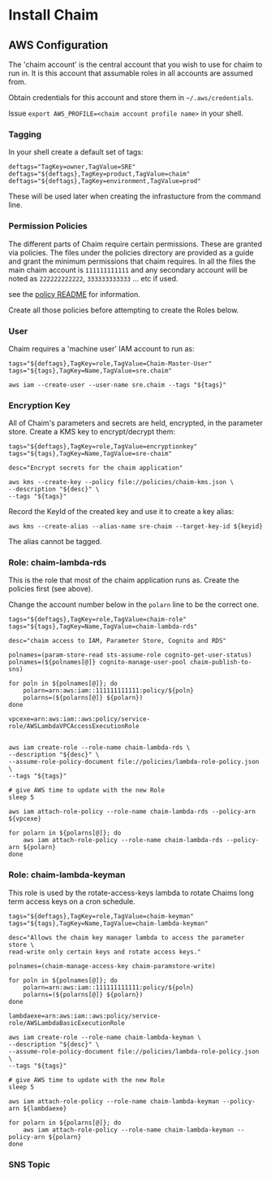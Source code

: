 # Install Chaim

## AWS Configuration

The 'chaim account' is the central account that you wish to use for chaim to
run in.  It is this account that assumable roles in all accounts are assumed
from.

Obtain credentials for this account and store them in `~/.aws/credentials`.

Issue `export AWS_PROFILE=<chaim account profile name>` in your shell.

### Tagging

In your shell create a default set of tags:

```
deftags="TagKey=owner,TagValue=SRE"
deftags="${deftags},TagKey=product,TagValue=chaim"
deftags="${deftags},TagKey=environment,TagValue=prod"
```

These will be used later when creating the infrastucture from the command line.

### Permission Policies

The different parts of Chaim require certain permissions.  These are granted
via policies.  The files under the policies directory are provided as a guide
and grant the minimum permissions that chaim requires.  In all the files the
main chaim account is `111111111111` and any secondary account will be noted as
`222222222222`, `333333333333` ... etc if used.

see the [policy README](policies/README.md) for information.

Create all those policies before attempting to create the Roles below.


### User

Chaim requires a 'machine user' IAM account to run as:

```
tags="${deftags},TagKey=role,TagValue=Chaim-Master-User"
tags="${tags},TagKey=Name,TagValue=sre.chaim"

aws iam --create-user --user-name sre.chaim --tags "${tags}"
```

### Encryption Key

All of Chaim's parameters and secrets are held, encrypted, in the parameter
store. Create a KMS key to encrypt/decrypt them:

```
tags="${deftags},TagKey=role,TagValue=encryptionkey"
tags="${tags},TagKey=Name,TagValue=sre-chaim"

desc="Encrypt secrets for the chaim application"

aws kms --create-key --policy file://policies/chaim-kms.json \
--description "${desc}" \
--tags "${tags}"
```

Record the KeyId of the created key and use it to create a key alias:

```
aws kms --create-alias --alias-name sre-chaim --target-key-id ${keyid}
```

The alias cannot be tagged.

### Role: chaim-lambda-rds

This is the role that most of the chaim application runs as.  Create the
policies first (see above).

Change the account number below in the `polarn` line to be the correct one.

```
tags="${deftags},TagKey=role,TagValue=chaim-role"
tags="${tags},TagKey=Name,TagValue=chaim-lambda-rds"

desc="chaim access to IAM, Parameter Store, Cognito and RDS"

polnames=(param-store-read sts-assume-role cognito-get-user-status)
polnames=(${polnames[@]} cognito-manage-user-pool chaim-publish-to-sns)

for poln in ${polnames[@]}; do
    polarn=arn:aws:iam::111111111111:policy/${poln}
    polarns=(${polarns[@]} ${polarn})
done

vpcexe=arn:aws:iam::aws:policy/service-role/AWSLambdaVPCAccessExecutionRole


aws iam create-role --role-name chaim-lambda-rds \
--description "${desc}" \
--assume-role-policy-document file://policies/lambda-role-policy.json \
--tags "${tags}"

# give AWS time to update with the new Role
sleep 5

aws iam attach-role-policy --role-name chaim-lambda-rds --policy-arn ${vpcexe}

for polarn in ${polarns[@]}; do
    aws iam attach-role-policy --role-name chaim-lambda-rds --policy-arn ${polarn}
done
```

### Role: chaim-lambda-keyman

This role is used by the rotate-access-keys lambda to rotate Chaims long term
access keys on a cron schedule.

```
tags="${deftags},TagKey=role,TagValue=chaim-keyman"
tags="${tags},TagKey=Name,TagValue=chaim-lambda-keyman"

desc="Allows the chaim key manager lambda to access the parameter store \
read-write only certain keys and rotate access keys."

polnames=(chaim-manage-access-key chaim-paramstore-write)

for poln in ${polnames[@]}; do
    polarn=arn:aws:iam::111111111111:policy/${poln}
    polarns=(${polarns[@]} ${polarn})
done

lambdaexe=arn:aws:iam::aws:policy/service-role/AWSLambdaBasicExecutionRole

aws iam create-role --role-name chaim-lambda-keyman \
--description "${desc}" \
--assume-role-policy-document file://policies/lambda-role-policy.json \
--tags "${tags}"

# give AWS time to update with the new Role
sleep 5

aws iam attach-role-policy --role-name chaim-lambda-keyman --policy-arn ${lambdaexe}

for polarn in ${polarns[@]}; do
    aws iam attach-role-policy --role-name chaim-lambda-keyman --policy-arn ${polarn}
done
```

### SNS Topic

[modeline]: # ( vim: set ft=markdown tw=74 fenc=utf-8 spell spl=en_gb mousemodel=popup: )

